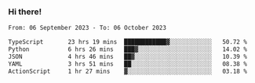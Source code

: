 ### Hi there!

<!--START_SECTION:waka-->

```txt
From: 06 September 2023 - To: 06 October 2023

TypeScript       23 hrs 19 mins  ████████████▓░░░░░░░░░░░░   50.72 %
Python           6 hrs 26 mins   ███▓░░░░░░░░░░░░░░░░░░░░░   14.02 %
JSON             4 hrs 46 mins   ██▓░░░░░░░░░░░░░░░░░░░░░░   10.39 %
YAML             3 hrs 51 mins   ██░░░░░░░░░░░░░░░░░░░░░░░   08.38 %
ActionScript     1 hr 27 mins    ▓░░░░░░░░░░░░░░░░░░░░░░░░   03.18 %
```

<!--END_SECTION:waka-->
